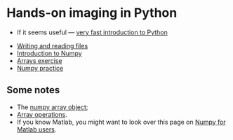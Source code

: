 # Hands-on imaging in Python

- If it seems useful — [very fast introduction to
  Python](https://matthew-brett.github.io/dipy-textbook/introducing_python.html)
* [Writing and reading
  files](https://matthew-brett.github.io/dipy-textbook/pathlib)
* [Introduction to
  Numpy](https://matthew-brett.github.io/dipy-textbook/numpy_intro.html)
* [Arrays
  exercise](https://hub.nipraxis.org/hub/user-redirect/git-pull?repo=https%3A//github.com/nipraxis/arrays&subPath=arrays.ipynb)
* [Numpy
  practice](https://hub.nipraxis.org/hub/user-redirect/git-pull?repo=https%3A//github.com/nipraxis/array_practice&subPath=array_practice.ipynb)

## Some notes

* The [numpy array
  object](https://scipy-lectures.org/intro/numpy/array_object.html);
* [Array operations](https://scipy-lectures.org/intro/numpy/operations.html).
* If you know Matlab, you might want to look over this page on [Numpy for
  Matlab users](https://numpy.org/doc/stable/user/numpy-for-matlab-users.html).
